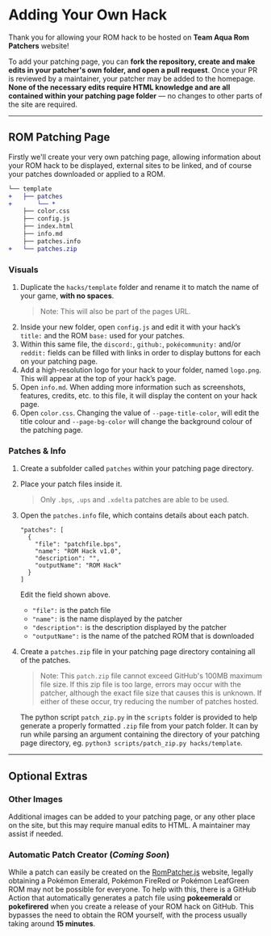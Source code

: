 # Adding Your Own Hack

Thank you for allowing your ROM hack to be hosted on **Team Aqua Rom Patchers** website!  

To add your patching page, you can **fork the repository, create and make edits in your patcher's own folder, and open a pull request**. Once your PR is reviewed by a maintainer, your patcher may be added to the homepage. **None of the necessary edits require HTML knowledge and are all contained within your patching page folder** — no changes to other parts of the site are required.

---

## ROM Patching Page
Firstly we'll create your very own patching page, allowing information about your ROM hack to be displayed, external sites to be linked, and of course your patches downloaded or applied to a ROM.
```diff
└── template
+   ├── patches
+       └── *
    ├── color.css
    ├── config.js
    ├── index.html
    ├── info.md
    ├── patches.info
+   └── patches.zip
```
### Visuals
1. Duplicate the `hacks/template` folder and rename it to match the name of your game, **with no spaces**.
    > Note: This will also be part of the pages URL.
2. Inside your new folder, open `config.js` and edit it with your hack’s `title:` and the ROM `base:` used for your patches.
3. Within this same file, the `discord:`, `github:`, `pokécommunity:` and/or `reddit:` fields can be filled with links in order to display buttons for each on your patching page.
4. Add a high-resolution logo for your hack to your folder, named `logo.png`. This will appear at the top of your hack’s page.
5. Open `info.md`. When adding more information such as screenshots, features, credits, etc. to this file, it will display the content on your hack page.
6. Open `color.css`. Changing the value of `--page-title-color`, will edit the title colour and `--page-bg-color` will change the background colour of the patching page.

### Patches & Info
1. Create a subfolder called `patches` within your patching page directory.
2. Place your patch files inside it.
    > Only `.bps`, `.ups` and `.xdelta` patches are able to be used.
3. Open the `patches.info` file, which contains details about each patch.
    ```
    "patches": [
      {
        "file": "patchfile.bps",
        "name": "ROM Hack v1.0",
        "description": "",
        "outputName": "ROM Hack"
      }
    ]
    ```
    Edit the field shown above.
    - `"file":` is the patch file
    - `"name":` is the name displayed by the patcher
    - `"description":` is the description displayed by the patcher
    - `"outputName":` is the name of the patched ROM that is downloaded
4. Create a `patches.zip` file in your patching page directory containing all of the patches.
    > Note:
    > This `patch.zip` file cannot exceed GitHub's 100MB maximum file size.
    > If this zip file is too large, errors may occur with the patcher, although the exact file size that causes this is unknown.
    > If either of these occur, try reducing the number of patches hosted.
    
    The python script `patch_zip.py` in the `scripts` folder is provided to help generate a properly formatted `.zip` file from your patch folder. It can by run while parsing an argument containing the directory of your patching page directory, eg. `python3 scripts/patch_zip.py hacks/template`.

---

## Optional Extras
### Other Images
Additional images can be added to your patching page, or any other place on the site, but this may require manual edits to HTML. A maintainer may assist if needed.

### Automatic Patch Creator (*Coming Soon*)
While a patch can easily be created on the [RomPatcher.js](https://www.marcrobledo.com/RomPatcher.js/) website, legally obtaining a Pokémon Emerald, Pokémon FireRed or Pokémon LeafGreen ROM may not be possible for everyone. To help with this, there is a GitHub Action that automatically generates a patch file using **pokeemerald** or **pokefirered** when you create a release of your ROM hack on GitHub. This bypasses the need to obtain the ROM yourself, with the process usually taking around **15 minutes**.


